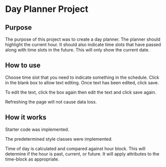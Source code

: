 # Day Planner Project

## Purpose
The purpose of this project was to create a day planner. The planner should highlight the current hour. It should also indicate time slots that have passed along with time slots in the future. This will only show the current date.

## How to use

Choose time slot that you need to indicate something in the schedule. Click in the blank box to allow text editing. Once text has been edited, click save.

To edit the text, click the box again then edit the text and click save again. 

Refreshing the page will not cause data loss.


## How it works
Starter code was implemented.

The predetermined style classes were implemented. 

Time of day is calculated and compared against hour block. 
This will determine if the hour is past, current, or future.
It will apply attributes to the time-block as appropriate.




